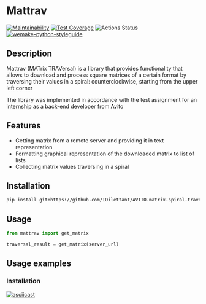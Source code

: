 # Mattrav

[![Maintainability](https://api.codeclimate.com/v1/badges/3535a537d8ebbc6ce79c/maintainability)](https://codeclimate.com/github/IDilettant/AVITO-matrix-spiral-traversal/maintainability)
[![Test Coverage](https://api.codeclimate.com/v1/badges/3535a537d8ebbc6ce79c/test_coverage)](https://codeclimate.com/github/IDilettant/AVITO-matrix-spiral-traversal/test_coverage)
![Actions Status](https://github.com/IDilettant/AVITO-matrix-spiral-traversal/workflows/tests%20and%20lints/badge.svg)
[![wemake-python-styleguide](https://img.shields.io/badge/style-wemake-000000.svg)](https://github.com/wemake-services/wemake-python-styleguide)


## Description
Mattrav (MATrix TRAVersal) is a library that provides functionality that allows to download 
and process square matrices of a certain format by traversing their values in a spiral: 
counterclockwise, starting from the upper left corner

The library was implemented in accordance with the test assignment for an internship as a back-end developer from Avito

## Features
- Getting matrix from a remote server and providing it in text representation
- Formatting graphical representation of the downloaded matrix to list of lists
- Collecting matrix values traversing in a spiral

## Installation
```bash
pip install git+https://github.com/IDilettant/AVITO-matrix-spiral-traversal.git
```

## Usage
```python
from mattrav import get_matrix

traversal_result = get_matrix(server_url)
```

## Usage examples

### Installation
[![asciicast](https://asciinema.org/a/azGIm60fP78u9tVAQ4ukl5j0i.svg)](https://asciinema.org/a/azGIm60fP78u9tVAQ4ukl5j0i)
